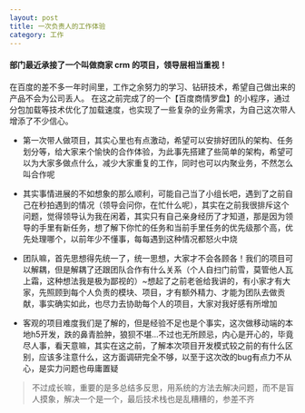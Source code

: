 ```yaml
---
layout: post
title: 一次负责人的工作体验
category: 工作
---
```


#### 部门最近承接了一个叫做商家 crm 的项目，领导层相当重视！

在百度的差不多一年时间里，工作之余努力的学习、钻研技术，希望自己做出来的产品不会为公司丢人。
在这之前完成了的一个【百度商情罗盘】的小程序，通过分包加载等技术优化了加载速度，也实现了一些复杂的业务需求，为自己这次带人增添了不少信心。

* 第一次带人做项目，其实心里也有点激动，希望可以安排好团队的架构、任务划分等，给大家来个愉快的合作体验，为此事先搭建了些简单的架构，希望可以为大家多做点什么，减少大家重复的工作，同时也可以内聚业务，不然怎么叫合作呢

* 其实事情进展的不如想象的那么顺利，可能自己当了小组长吧，遇到了之前自己在秒拍遇到的情况（领导会问你，在忙什么呢），其实在之前我很排斥这个问题，觉得领导认为我在闲着，其实只有自己亲身经历了才知道，那是因为领导的手里有新任务，想了解下你忙的任务和当前手里任务的优先级那个高，优先处理哪个，以前年少不懂事，每每遇到这种情况都怒火中烧

* 团队嘛，首先思想得先统一了，统一思想，大家才不会各顾各！我们的项目可以解耦，但是解耦了还跟团队合作有什么关系（个人自扫门前雪，莫管他人瓦上霜，这种想法我是极为鄙视的）~想起了之前老爸给我讲的，有小家才有大家，先照顾到每个人负责的模块、项目，才有额外精力、才能为团队去做贡献，事实确实如此，也尽力去协助每个人的项目，大家对我好感有所增加

* 客观的项目难度我们是了解的，但是经验不足也是个事实，这次做移动端的本地h5开发，跌的鼻青脸肿，狼狈不堪...不过也无所顾忌，内心是开心的，毕竟尽人事，看天意嘛，其实在这之前，了解本次项目开发模式较之前的有什么区别，应该多注意什么，这方面调研完全不够，以至于这次改的bug有点力不从心，是实力问题也毋庸置疑


> 不过成长嘛，重要的是多总结多反思，用系统的方法去解决问题，而不是盲人摸象，解决一个是一个，最后技术栈也是乱糟糟的，参差不齐